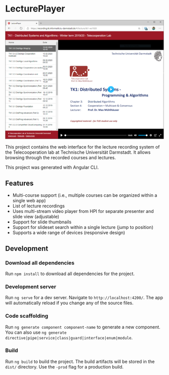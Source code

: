 # LecturePlayer

![Screenshot of the LecturePlayer user interface.](./player.png)

This project contains the web interface for the lecture recording system of the Telecooperation lab at Technische Universität Darmstadt. It allows browsing through the recorded courses and lectures.

This project was generated with Angular CLI.

## Features

- Multi-course support (i.e., multiple courses can be organized within a single web app)
- List of lecture recordings
- Uses multi-stream video player from HPI for separate presenter and slide view (adjustable)
- Support for slide thumbnails
- Support for slideset search within a single lecture (jump to position)
- Supports a wide range of devices (responsive design)


## Development

### Download all dependencies

Run `npm install` to download all dependencies for the project.

### Development server

Run `ng serve` for a dev server. Navigate to `http://localhost:4200/`. The app will automatically reload if you change any of the source files.

### Code scaffolding

Run `ng generate component component-name` to generate a new component. You can also use `ng generate directive|pipe|service|class|guard|interface|enum|module`.

### Build

Run `ng build` to build the project. The build artifacts will be stored in the `dist/` directory. Use the `-prod` flag for a production build.